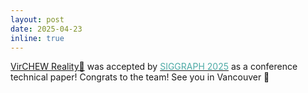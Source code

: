 ```yaml
---
layout: post
date: 2025-04-23
inline: true
---
```


[VirCHEW Reality🍡](https://neoluxqq.github.io/) was accepted by [<span style="color: #4DAAA6;">SIGGRAPH 2025</span>](https://s2025.siggraph.org/) as a conference technical paper! Congrats to the team! See you in Vancouver 🍁